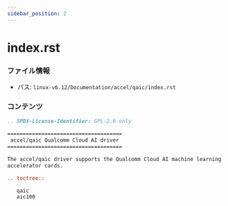 ```yaml
---
sidebar_position: 2
---
```

# index.rst

### ファイル情報

- パス: `linux-v6.12/Documentation/accel/qaic/index.rst`

### コンテンツ

```rst
.. SPDX-License-Identifier: GPL-2.0-only

=====================================
 accel/qaic Qualcomm Cloud AI driver
=====================================

The accel/qaic driver supports the Qualcomm Cloud AI machine learning
accelerator cards.

.. toctree::

   qaic
   aic100

```
